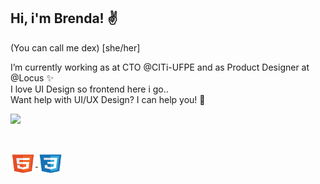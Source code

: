 ## Hi, i'm Brenda! ✌
(You can call me dex)
[she/her]<br>

I’m currently working as at CTO @CITi-UFPE and as Product Designer at @Locus ✨<br>
I love UI Design so frontend here i go..<br>
Want help with UI/UX Design? I can help you! 🙌


<div align="inline">
  <a href="https://github.com/bnbsv">
  <img height="160em" src="https://github-readme-stats.vercel.app/api?username=bnbsv&show_icons=true&theme=tokyonight&include_all_commits=true&count_private=true"/>
</div>

##

<div style="display: inline_block"><br>
  <img align="center" alt="bnbsv-HTML" height="30" width="40" src="https://raw.githubusercontent.com/devicons/devicon/master/icons/html5/html5-original.svg">
  <img align="center" alt="bnbsv-CSS" height="30" width="40" src="https://raw.githubusercontent.com/devicons/devicon/master/icons/css3/css3-original.svg">
</div>


